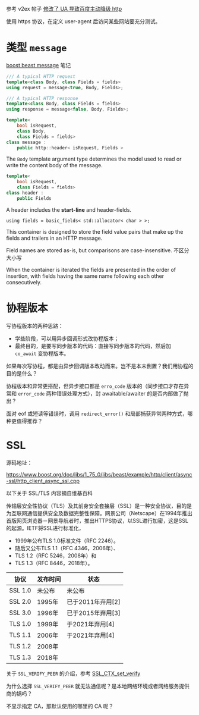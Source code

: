 参考 v2ex 帖子 [修改了 UA 导致百度主动降级 http](https://www.v2ex.com/t/648384)

使用 https 协议，在定义 user-agent 后访问某些网站要充分测试。

# 类型 `message`

[boost beast message][message] 笔记

```cpp
/// A typical HTTP request
template<class Body, class Fields = fields>
using request = message<true, Body, Fields>;

/// A typical HTTP response
template<class Body, class Fields = fields>
using response = message<false, Body, Fields>;
```


```cpp
template<
    bool isRequest,
    class Body,
    class Fields = fields>
class message :
    public http::header< isRequest, Fields >

```

The `Body` template argument type determines the model used to read or write the content body of the message.


```cpp
template<
    bool isRequest,
    class Fields = fields>
class header :
    public Fields
```

A header includes the **start-line** and header-fields.

`using fields = basic_fields< std::allocator< char > >;`

This container is designed to store the field value pairs that make up the fields and trailers in an HTTP message. 

Field names are stored as-is, but comparisons are case-insensitive. 不区分大小写

When the container is iterated the fields are presented in the order of insertion, with fields having the same name following each other consecutively. 

# 协程版本

写协程版本的两种思路：

- 学些阶段，可以用异步回调形式改协程版本；
- 最终目的，是要写同步版本的代码：直接写同步版本的代码，然后加 `co_await` 变协程版本。

如果每次写协程，都是由异步回调版本改动而来。岂不是本末倒置？我们用协程的目的是什么？

协程版本和异常更搭配，但异步接口都是 `erro_code` 版本的（同步接口才存在异常和 `error_code` 两种错误处理方式），封 awaitable/awaiter 的是否内部做了抛出？

面对 eof 或短读等错误时，调用 `redirect_error()` 和局部捕获异常两种方式，哪种更值得推荐？

# SSL

源码地址：

https://www.boost.org/doc/libs/1_75_0/libs/beast/example/http/client/async-ssl/http_client_async_ssl.cpp

以下关于 SSL/TLS 内容摘自维基百科

传输层安全性协议（TLS）及其前身安全套接层（SSL）是一种安全协议，目的是为互联网通信提供安全及数据完整性保障。网景公司（Netscape）在1994年推出首版网页浏览器－网景导航者时，推出HTTPS协议，以SSL进行加密，这是SSL的起源。IETF将SSL进行标准化，

- 1999年公布TLS 1.0标准文件（RFC 2246）。
- 随后又公布TLS 1.1（RFC 4346，2006年）、
- TLS 1.2（RFC 5246，2008年）和
- TLS 1.3（RFC 8446，2018年）。

| 协议	|发布时间	    |状态|
|------|--------------|-----------|
| SSL 1.0	|未公布	|未公布|
| SSL 2.0	|1995年	|已于2011年弃用[2]|
| SSL 3.0	|1996年	|已于2015年弃用[3]|
| TLS 1.0	|1999年	|于2021年弃用[4]  |
| TLS 1.1	|2006年	|于2021年弃用[4]  |
| TLS 1.2	|2008年	|                |
| TLS 1.3	|2018年	|                |


关于 `SSL_VERIFY_PEER` 的介绍，参考 [SSL_CTX_set_verify](https://www.openssl.org/docs/man1.0.2/man3/SSL_CTX_set_verify.html)

为什么选择 `SSL_VERIFY_PEER` 就无法通信呢？是本地网络环境或者网络服务提供商的锅吗？

不显示指定 CA，那默认使用的哪里的 CA 呢？


[message]:https://www.boost.org/doc/libs/develop/libs/beast/doc/html/beast/using_http/message_containers.html